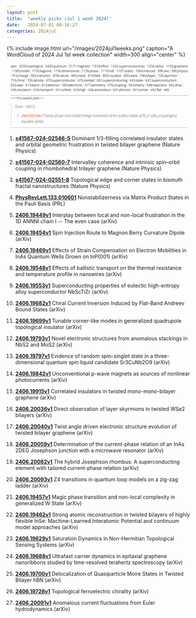 ```yaml
---
layout: post
title:  "weekly picks (Jul 1 week 2024)"
date:   2024-07-01 00:16:27
categories: 2024jul
---
```



{% include image.html url="/images/2024jul1weeks.png" caption="A WordCloud of 2024 Jul 1st week collection" width=300 align="center" %}

<img src="/images/2024jul1weeks-pick.png">


1. **[s41567-024-02546-5](https://www.nature.com/articles/s41567-024-02546-5)** Dominant 1/3-filling correlated insulator states and orbital geometric frustration in twisted bilayer graphene (Nature Physics)

1. **[s41567-024-02560-7](https://www.nature.com/articles/s41567-024-02560-7)** Intervalley coherence and intrinsic spin–orbit coupling in rhombohedral trilayer graphene (Nature Physics)

1. **[s41567-024-02551-8](https://www.nature.com/articles/s41567-024-02551-8)** Topological edge and corner states in bismuth fractal nanostructures (Nature Physics)




1. **[PhysRevLett.133.010601](http://link.aps.org/doi/10.1103/PhysRevLett.133.010601)** Nonstabilizerness via Matrix Product States in the Pauli Basis (PRL)



1. **[2406.19449v1](https://arxiv.org/abs/2406.19449)** Interplay between local and non-local frustration in the 1D ANNNI chain I -- The even case (arXiv)

1. **[2406.19454v1](https://arxiv.org/abs/2406.19454)** Spin Injection Route to Magnon Berry Curvature Dipole (arXiv)

1. **[2406.19469v1](https://arxiv.org/abs/2406.19469)** Effects of Strain Compensation on Electron Mobilities in InAs Quantum Wells Grown on InP(001) (arXiv)

1. **[2406.19548v1](https://arxiv.org/abs/2406.19548)** Effects of ballistic transport on the thermal resistance and temperature profile in nanowires (arXiv)

1. **[2406.19553v1](https://arxiv.org/abs/2406.19553)** Superconducting properties of eutectic high-entropy alloy superconductor NbScTiZr (arXiv)

1. **[2406.19682v1](https://arxiv.org/abs/2406.19682)** Chiral Current Inversion Induced by Flat-Band Andreev Bound States (arXiv)

1. **[2406.19699v1](https://arxiv.org/abs/2406.19699)** Tunable corner-like modes in generalized quadrupole topological insulator (arXiv)

1. **[2406.19793v1](https://arxiv.org/abs/2406.19793)** Novel electronic structures from anomalous stackings in NbS2 and MoS2 (arXiv)

1. **[2406.19797v1](https://arxiv.org/abs/2406.19797)** Evidence of random spin-singlet state in a three-dimensional quantum spin liquid candidate Sr3CuNb2O9 (arXiv)

1. **[2406.19842v1](https://arxiv.org/abs/2406.19842)** Unconventional p-wave magnets as sources of nonlinear photocurrents (arXiv)

1. **[2406.19915v1](https://arxiv.org/abs/2406.19915)** Correlated insulators in twisted mono-mono-bilayer graphene (arXiv)

1. **[2406.20036v1](https://arxiv.org/abs/2406.20036)** Direct observation of layer skyrmions in twisted WSe2 bilayers (arXiv)

1. **[2406.20040v1](https://arxiv.org/abs/2406.20040)** Twist angle driven electronic structure evolution of twisted bilayer graphene (arXiv)

1. **[2406.20059v1](https://arxiv.org/abs/2406.20059)** Determination of the current-phase relation of an InAs 2DEG Josephson junction with a microwave resonator (arXiv)

1. **[2406.20082v1](https://arxiv.org/abs/2406.20082)** The hybrid Josephson rhombus: A superconducting element with tailored current-phase relation (arXiv)

1. **[2406.20093v1](https://arxiv.org/abs/2406.20093)** Z4 transitions in quantum loop models on a zig-zag ladder (arXiv)

1. **[2406.19457v1](https://arxiv.org/abs/2406.19457)** Magic phase transition and non-local complexity in generalized W State (arXiv)

1. **[2406.19462v1](https://arxiv.org/abs/2406.19462)** Strong atomic reconstruction in twisted bilayers of highly flexible InSe: Machine-Learned Interatomic Potential and continuum model approaches (arXiv)


1. **[2406.19629v1](https://arxiv.org/abs/2406.19629)** Saturation Dynamics in Non-Hermitian Topological Sensing Systems (arXiv)

1. **[2406.19688v1](https://arxiv.org/abs/2406.19688)** Ultrafast carrier dynamics in epitaxial graphene nanoribbons studied by time-resolved terahertz spectroscopy (arXiv)

1. **[2406.19700v1](https://arxiv.org/abs/2406.19700)** Delocalization of Quasiparticle Moire States in Twisted Bilayer hBN (arXiv)

1. **[2406.19728v1](https://arxiv.org/abs/2406.19728)** Topological ferroelectric chirality (arXiv)

1. **[2406.20091v1](https://arxiv.org/abs/2406.20091)** Anomalous current fluctuations from Euler hydrodynamics (arXiv)

